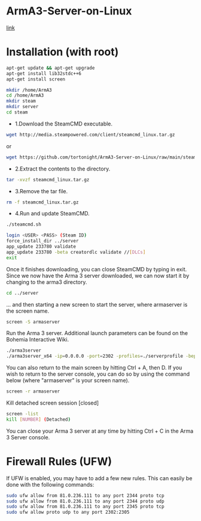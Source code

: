 # ArmA3-Server-on-Linux
[link](https://community.bistudio.com/wiki/Arma_3:_Dedicated_Server#Instructions_.28Linux_o.2Fs.29)
# Installation (with root)
```bash
apt-get update && apt-get upgrade
apt-get install lib32stdc++6
apt-get install screen
```
```bash
mkdir /home/ArmA3
cd /home/ArmA3
mkdir steam
mkdir server
cd steam
```
- 1.Download the SteamCMD executable.
```bash
wget http://media.steampowered.com/client/steamcmd_linux.tar.gz
```
or
```bash
wget https://github.com/tortonight/ArmA3-Server-on-Linux/raw/main/steamcmd_linux.tar.gz
```
- 2.Extract the contents to the directory.
```bash
tar -xvzf steamcmd_linux.tar.gz
```
- 3.Remove the tar file.
```bash
rm -f steamcmd_linux.tar.gz
```
-  4.Run and update SteamCMD.
```bash
./steamcmd.sh
```
```bash
login <USER> <PASS> (Steam ID)
force_install_dir ../server
app_update 233780 validate
app_update 233780 -beta creatordlc validate //[DLCs]
exit
```
Once it finishes downloading, you can close SteamCMD by typing in exit. Since we now have the Arma 3 server downloaded, we can now start it by changing to the arma3 directory.
```bash
cd ../server
```
... and then starting a new screen to start the server, where armaserver is the screen name.
```bash
screen -S armaserver
```
Run the Arma 3 server. Additional launch parameters can be found on the Bohemia Interactive Wiki.
```bash
./arma3server
./arma3server_x64 -ip=0.0.0.0 -port=2302 -profiles=./serverprofile -bepath=./battleye -cfg=basic.cfg -config=server.cfg -mod= -serverMod=@Apex -filePatching -noLogs
```
You can also return to the main screen by hitting Ctrl + A, then D. If you wish to return to the server console, you can do so by using the command below (where "armaserver" is your screen name).
```bash
screen -r armaserver
```
Kill detached screen session [closed]
```bash
screen -list
kill [NUMBER] (Detached)
```
You can close your Arma 3 server at any time by hitting Ctrl + C in the Arma 3 Server console.
# Firewall Rules (UFW)

If UFW is enabled, you may have to add a few new rules. This can easily be done with the following commands:
```bash
sudo ufw allow from 81.0.236.111 to any port 2344 proto tcp
sudo ufw allow from 81.0.236.111 to any port 2344 proto udp
sudo ufw allow from 81.0.236.111 to any port 2345 proto tcp
sudo ufw allow proto udp to any port 2302:2305
```



